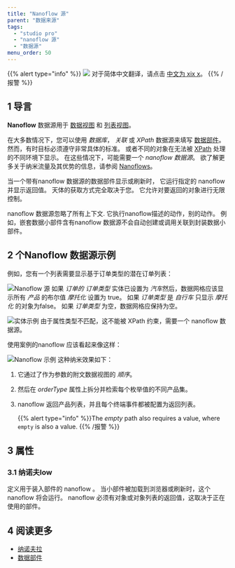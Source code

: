 ```yaml
---
title: "Nanoflow 源"
parent: "数据来源"
tags:
  - "studio pro"
  - "nanoflow 源"
  - "数据源"
menu_order: 50
---
```


{{% alert type="info" %}}
<img src="attachments/chinese-translation/china.png" style="display: inline-block; margin: 0" /> 对于简体中文翻译，请点击 [中文为 xix x](https://cdn.mendix.tencent-cloud.com/documentation/refguide8/nanoflow-source.pdf)。
{{% /报警 %}}

## 1 导言

**Nanoflow** 数据源用于 [数据视图](data-view) 和 [列表视图](list-view)。

在大多数情况下，您可以使用 *数据库*， *关联* 或 *XPath* 数据源来填写 [数据部件](data-widgets)。 然而，有时目标必须遵守非常具体的标准。 或者不同的对象在无法被 [XPath](xpath-constraints) 处理的不同环境下显示。 在这些情况下，可能需要一个 *nanoflow 数据源*。 欲了解更多关于纳米流量及其优势的信息，请参阅 [Nanoflows](nanoflows)。

当一个带有nanoflow 数据源的数据部件显示或刷新时， 它运行指定的 nanoflow 并显示返回值。 天体的获取方式完全取决于您。 它允许对要返回的对象进行无限控制。

nanoflow 数据源忽略了所有上下文. 它执行nanoflow描述的动作，别的动作。 例如，嵌套数据小部件含有nanoflow 数据源不会自动创建或调用关联到封装数据小部件。

## 2 个Nanoflow 数据源示例

例如，您有一个列表需要显示基于订单类型的潜在订单列表：

![Nanoflow 源](attachments/data-widgets/nanoflow-source.png) 如果 *订单的 *订单类型** 实体已设置为 *汽车*然后，数据网格应该显示所有 *产品* 的布尔值 *摩托化* 设置为 true。 如果 *订单类型* 是 *自行车* 只显示 *摩托化* 的对象为false。 如果 *订单类型* 为空，数据网格应保持为空。

![实体示例](attachments/data-widgets/entities-example.jpg) 由于属性类型不匹配，这不能被 XPath 约束，需要一个 nanoflow 数据源。

使用案例的nanoflow 应该看起来像这样：

![Nanoflow 示例](attachments/data-widgets/microflow-nanoflow-example.jpg) 这种纳米效果如下：

1. 它通过了作为参数的附文数据视图的 *顺序*。

2. 然后在 *orderType* 属性上拆分并检索每个枚举值的不同产品集。

3. nanoflow 返回产品列表，并且每个终端事件都被配置为返回列表。

    {{% alert type="info" %}}The *empty* path also requires a value, where `empty` is also a value.
    {{% /报警 %}}

## 3 属性

### 3.1 纳诺夫low

定义用于装入部件的 nanoflow 。 当小部件被加载到浏览器或刷新时，这个nanoflow 将会运行。 nanoflow 必须有对象或对象列表的返回值，这取决于正在使用的部件。

## 4 阅读更多

* [纳诺夫拉](nanoflows)
* [数据部件](data-widgets)